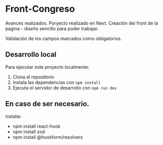 # Front-Congreso
Avances realizados.
Poryecto realizado en Next.
Creación del front de la pagina - diseño sencillo para poder trabajar.

Validación de los campos marcados como obligatorios.

## Desarrollo local

Para ejecutar este proyecto localmente:

1. Clona el repositorio
2. Instala las dependencias con `npm install`
3. Ejecuta el servidor de desarrollo con `npm run dev`

## En caso de ser necesario.
instalar.
* npm install react-hook
* npm install zod
* npm install @hookform/resolvers

